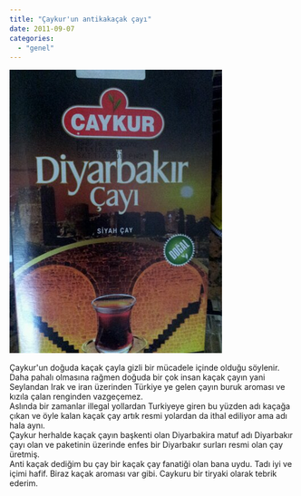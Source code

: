 ```yaml
---
title: "Çaykur'un antikakaçak çayı"
date: 2011-09-07
categories: 
  - "genel"
---
```


![image](/images/wpid-2011-09-07-07-20-20.jpg)  
  

Çaykur'un doğuda kaçak çayla gizli bir mücadele içinde olduğu söylenir.  
Daha pahalı olmasına rağmen doğuda bir çok insan kaçak çayın yani Seylandan Irak ve iran üzerinden Türkiye ye gelen çayın buruk aroması ve kızıla çalan renginden vazgeçemez.  
Aslında bir zamanlar illegal yollardan Turkiyeye giren bu yüzden adı kaçağa çıkan ve öyle kalan kaçak çay artık resmi yolardan da ithal ediliyor ama adı hala aynı.  
Çaykur herhalde kaçak çayın başkenti olan Diyarbakira matuf adı Diyarbakır çayı olan ve paketinin üzerinde enfes bir Diyarbakır surları resmi olan çay üretmiş.  
Anti kaçak dediğim bu çay bir kaçak çay fanatiği olan bana uydu. Tadı iyi ve içimi hafif. Biraz kaçak aroması var gibi. Caykuru bir tiryaki olarak tebrik ederim.
